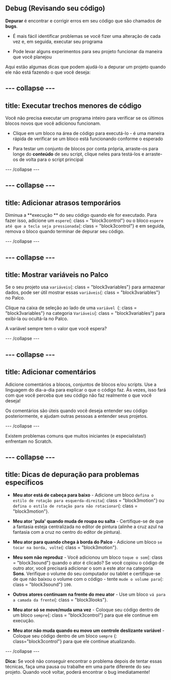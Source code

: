## Debug (Revisando seu código)

**Depurar** é encontrar e corrigir erros em seu código que são chamados de **bugs**.

* É mais fácil identificar problemas se você fizer uma alteração de cada vez e, em seguida, executar seu programa

* Pode levar alguns experimentos para seu projeto funcionar da maneira que você planejou

Aqui estão algumas dicas que podem ajudá-lo a depurar um projeto quando ele não está fazendo o que você deseja:

--- collapse ---
---
title: Executar trechos menores de código
---

Você não precisa executar um programa inteiro para verificar se os últimos blocos novos que você adicionou funcionam.

* Clique em um bloco na área de código para executá-lo - é uma maneira rápida de verificar se um bloco está funcionando conforme o esperado

* Para testar um conjunto de blocos por conta própria, arraste-os para longe do **conteúdo** de seu script, clique neles para testá-los e arraste-os de volta para o script principal

--- /collapse ---

--- collapse ---
---
title: Adicionar atrasos temporários
---

Diminua a **execução ** do seu código quando ele for executado. Para fazer isso, adicione um `espere`{: class = "block3control"} ou o bloco `espere até que a tecla seja pressionada`{: class = "block3control"} e em seguida, remova o bloco quando terminar de depurar seu código.

--- /collapse ---

--- collapse ---
---
title: Mostrar variáveis no Palco
---

Se o seu projeto usa `variáveis`{: class = "block3variables"} para armazenar dados, pode ser útil mostrar essas `variáveis`{: class = "block3variables"} no Palco.

Clique na caixa de seleção ao lado de uma `variável `{: class = "block3variables"} na categoria `Variáveis`{: class = "block3variables"} para exibi-la ou ocultá-la no Palco.

A variável sempre tem o valor que você espera?

--- /collapse ---

--- collapse ---
---
title: Adicionar comentários
---

Adicione comentários a blocos, conjuntos de blocos e/ou scripts. Use a linguagem do dia-a-dia para explicar o que o código faz. Às vezes, isso fará com que você perceba que seu código não faz realmente o que você deseja!

Os comentários são úteis quando você deseja entender seu código posteriormente, e ajudam outras pessoas a entender seus projetos.

--- /collapse ---


Existem problemas comuns que muitos iniciantes (e especialistas!) enfrentam no Scratch.

--- collapse ---
---
title: Dicas de depuração para problemas específicos
---

+ **Meu ator está de cabeça para baixo** - Adicione um bloco `defina o estilo de rotação para esquerda-direita`{: class = "block3motion"} ou `defina o estilo de rotação para não rotacionar`{: class = "block3motion"}.

+ **Meu ator 'pula' quando muda de roupa ou salta** - Certifique-se de que a fantasia esteja centralizada no editor de pintura (alinhe a cruz azul na fantasia com a cruz no centro do editor de pintura).

+ **Meu ator para quando chega à borda do Palco** - Adicione um bloco `se tocar na borda, volte`{: class = "block3motion"}.

+ **Meu som não reproduz** - Você adicionou um bloco `toque o som`{: class = "block3sound"} quando o ator é clicado? Se você copiou o código de outro ator, você precisará adicionar o som a este ator na categoria **Sons**. Verifique o volume do seu computador ou tablet e certifique-se de que não baixou o volume com o código - tente `mude o volume para`{: class = "block3sound"} `100`.

+ **Outros atores continuam na frente do meu ator** - Use um bloco `vá para a camada da frente`{: class = "block3looks"}.

+ **Meu ator só se move/muda uma vez** - Coloque seu código dentro de um bloco `sempre`{: class = "block3control"} para que ele continue em execução.

+ **Meu ator não muda quando eu movo um controle deslizante variável** - Coloque seu código dentro de um bloco `sempre` {: class="block3control"} para que ele continue atualizando.

--- /collapse ---

**Dica:** Se você não conseguir encontrar o problema depois de tentar essas técnicas, faça uma pausa ou trabalhe em uma parte diferente do seu projeto. Quando você voltar, poderá encontrar o bug imediatamente!

